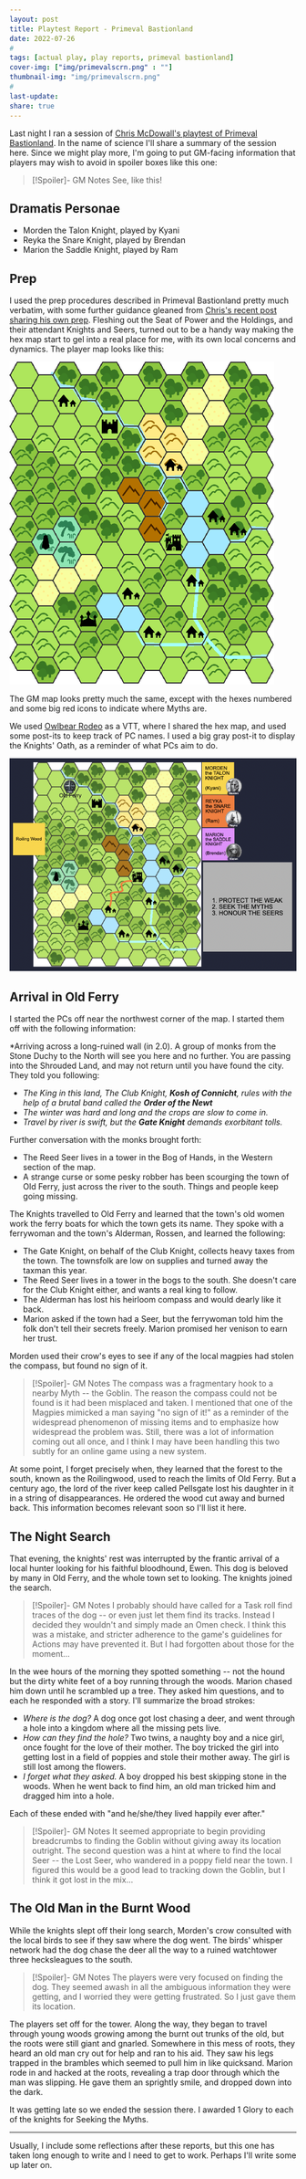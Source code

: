 ```yaml
---
layout: post
title: Playtest Report - Primeval Bastionland
date: 2022-07-26
#
tags: [actual play, play reports, primeval bastionland]
cover-img: ["img/primevalscrn.png" : ""]
thumbnail-img: "img/primevalscrn.png"
#
last-update: 
share: true
---
```

Last night I ran a session of [Chris McDowall's playtest of Primeval Bastionland](https://www.bastionland.com/2022/07/primeval-bastionland-playtest.html). In the name of science I'll share a summary of the session here. Since we might play more, I'm going to put GM-facing information that players may wish to avoid in spoiler boxes like this one:

> [!Spoiler]- GM Notes
> See, like this!

## Dramatis Personae
- Morden the Talon Knight, played by Kyani
- Reyka the Snare Knight, played by Brendan
- Marion the Saddle Knight, played by Ram

## Prep
I used the prep procedures described in Primeval Bastionland pretty much verbatim, with some further guidance gleaned from [Chris's recent post sharing his own prep](https://www.bastionland.com/2022/07/prep-exposed.html). Fleshing out the Seat of Power and the Holdings, and their attendant Knights and Seers, turned out to be a handy way making the hex map start to gel into a real place for me, with its own local concerns and dynamics. The player map looks like this:

![](/img/primeval.png)

The GM map looks pretty much the same, except with the hexes numbered and some big red icons to indicate where Myths are.

We used [Owlbear Rodeo](owlbear.rodeo) as a VTT, where I shared the hex map, and used some post-its to keep track of PC names. I used a big gray post-it to display the Knights' Oath, as a reminder of what PCs aim to do.

![](/img/primevalscrn.png)

## Arrival in Old Ferry
I started the PCs off near the northwest corner of the map. I started them off with the following information:

*Arriving across a long-ruined wall (in 2.0). A group of monks from the Stone Duchy to the North will see you here and no further. You are passing into the Shrouded Land, and may not return until you have found the city. They told you following:
- *The King in this land, The Club Knight, **Kosh of Connicht**, rules with the help of a brutal band called the **Order of the Newt***  
- *The winter was hard and long and the crops are slow to come in.*
- *Travel by river is swift, but the **Gate Knight** demands exorbitant tolls.*

Further conversation with the monks brought forth:

- The Reed Seer lives in a tower in the Bog of Hands, in the Western section of the map.
- A strange curse or some pesky robber has been scourging the town of Old Ferry, just across the river to the south. Things and people keep going missing.

The Knights travelled to Old Ferry and learned that the town's old women work the ferry boats for which the town gets its name. They spoke with a ferrywoman and the town's Alderman, Rossen, and learned the following:

- The Gate Knight, on behalf of the Club Knight, collects heavy taxes from the town. The townsfolk are low on supplies and turned away the taxman this year.
- The Reed Seer lives in a tower in the bogs to the south. She doesn't care for the Club Knight either, and wants a real king to follow.
- The Alderman has lost his heirloom compass and would dearly like it back.
- Marion asked if the town had a Seer, but the ferrywoman told him the folk don't tell their secrets freely. Marion promised her venison to earn her trust.

Morden used their crow's eyes to see if any of the local magpies had stolen the compass, but found no sign of it.

> [!Spoiler]- GM Notes
> The compass was a fragmentary hook to a nearby Myth -- the Goblin. The reason the compass could not be found is it had been misplaced and taken. I mentioned that one of the Magpies mimicked a man saying "no sign of it!" as a reminder of the widespread phenomenon of missing items and to emphasize how widespread the problem was. Still, there was a lot of information coming out all once, and I think I may have been handling this two subtly for an online game using a new system.

At some point, I forget precisely when, they learned that the forest to the south, known as the Roilingwood, used to reach the limits of Old Ferry. But a century ago, the lord of the river keep called Pellsgate lost his daughter in it in a string of disappearances. He ordered the wood cut away and burned back. This information becomes relevant soon so I'll list it here.

## The Night Search
That evening, the knights' rest was interrupted by the frantic arrival of a local hunter looking for his faithful bloodhound, Ewen. This dog is beloved by many in Old Ferry, and the whole town set to looking. The knights joined the search.

> [!Spoiler]- GM Notes
> I probably should have called for a Task roll find traces of the dog -- or even just let them find its tracks. Instead I decided they wouldn't and simply made an Omen check. I think this was a mistake, and stricter adherence to the game's guidelines for Actions may have prevented it. But I had forgotten about those for the moment...

In the wee hours of the morning they spotted something -- not the hound but the dirty white feet of a boy running through the woods. Marion chased him down until he scrambled up a tree. They asked him questions, and to each he responded with a story. I'll summarize the broad strokes:

- _Where is the dog?_ A dog once got lost chasing a deer, and went through a hole into a kingdom where all the missing pets live.
- *How can they find the hole?* Two twins, a naughty boy and a nice girl, once fought for the love of their mother. The boy tricked the girl into getting lost in a field of poppies and stole their mother away. The girl is still lost among the flowers.
- *I forget what they asked.* A boy dropped his best skipping stone in the woods. When he went back to find him, an old man tricked him and dragged him into a hole.

Each of these ended with "and he/she/they lived happily ever after."

> [!Spoiler]- GM Notes
> It seemed appropriate to begin providing breadcrumbs to finding the Goblin without giving away its location outright. The second question was a hint at where to find the local Seer -- the Lost Seer, who wandered in a poppy field near the town. I figured this would be a good lead to tracking down the Goblin, but I think it got lost in the mix...

## The Old Man in the Burnt Wood
While the knights slept off their long search, Morden's crow consulted with the local birds to see if they saw where the dog went. The birds' whisper network had the dog chase the deer all the way to a ruined watchtower three hecksleagues to the south.

> [!Spoiler]- GM Notes
> The players were very focused on finding the dog. They seemed awash in all the ambiguous information they were getting, and I worried they were getting frustrated. So I just gave them its location.

The players set off for the tower. Along the way, they began to travel through young woods growing among the burnt out trunks of the old, but the roots were still giant and gnarled. Somewhere in this mess of roots, they heard an old man cry out for help and ran to his aid. They saw his legs trapped in the brambles which seemed to pull him in like quicksand. Marion rode in and hacked at the roots, revealing a trap door through which the man was slipping. He gave them an sprightly smile, and dropped down into the dark.

It was getting late so we ended the session there. I awarded 1 Glory to each of the knights for Seeking the Myths.

---

Usually, I include some reflections after these reports, but this one has taken long enough to write and I need to get to work. Perhaps I'll write some up later on.
